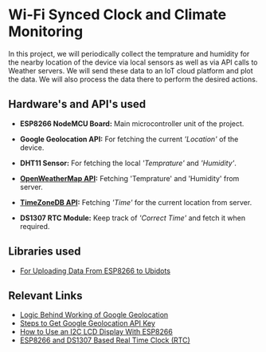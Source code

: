 
# Wi-Fi Synced Clock and Climate Monitoring

In this project, we will periodically collect the temprature and humidity for the nearby location of the device via local sensors as well as via API calls to Weather servers. We will send these data to an IoT cloud platform and plot the data. We will also process the data there to perform the desired actions.


## Hardware's and API's used

- **ESP8266 NodeMCU Board:** Main microcontroller unit of the project.

- **Google Geolocation API:** For fetching the current *'Location'* of the device.

- **DHT11 Sensor:** For fetching the local *'Temprature'* and *'Humidity'*.

- **[OpenWeatherMap API](https://openweathermap.org/api):** Fetching 'Temprature' and 'Humidity' from server.

- **[TimeZoneDB API](https://timezonedb.com/):** Fetching *'Time'* for the current location from server.

- **DS1307 RTC Module:** Keep track of *'Correct Time'* and fetch it when required.


## Libraries used

 - [For Uploading Data From ESP8266 to Ubidots](https://github.com/ubidots/ubidots-esp8266)
## Relevant Links

 - [Logic Behind Working of Google Geolocation](https://www.youtube.com/watch?v=Ymd71ML41vo)
 - [Steps to Get Google Geolocation API Key](https://www.getambee.com/blogs/lat-long-without-gps-hardware-sounds-interesting)
 - [How to Use an I2C LCD Display With ESP8266](https://lastminuteengineers.com/esp8266-i2c-lcd-tutorial/)
 - [ESP8266 and DS1307 Based Real Time Clock (RTC)](https://how2electronics.com/esp8266-ds3231-real-time-clock/)
